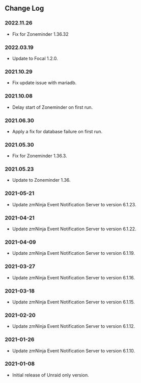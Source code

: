 ## Change Log

### 2022.11.26
- Fix for Zoneminder 1.36.32

### 2022.03.19
- Update to Focal 1.2.0.

### 2021.10.29
- Fix update issue with mariadb.

### 2021.10.08
- Delay start of Zoneminder on first run.

### 2021.06.30
- Apply a fix for database failure on first run.

### 2021.05.30
- Fix for Zoneminder 1.36.3.

### 2021.05.23
- Update to Zoneminder 1.36.

### 2021-05-21
- Update zmNinja Event Notification Server to version 6.1.23.

### 2021-04-21
- Update zmNinja Event Notification Server to version 6.1.22.

### 2021-04-09
- Update zmNinja Event Notification Server to version 6.1.19.

### 2021-03-27
- Update zmNinja Event Notification Server to version 6.1.16.

### 2021-03-18
- Update zmNinja Event Notification Server to version 6.1.15.

### 2021-02-20
- Update zmNinja Event Notification Server to version 6.1.12.

### 2021-01-26
- Update zmNinja Event Notification Server to version 6.1.10.

### 2021-01-08
- Initial release of Unraid only version.